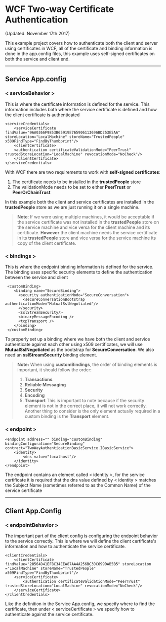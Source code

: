 # **WCF Two-way Certificate Authentication**

(Updated: November 17th 2017)

This example project covers how to authenticate both the client and server using certificates in WCF, all of the certificate and binding information is done in the app.config files, this example uses self-signed certificates on both the service and client end.

----------

## Service App.config


### < serviceBehavior >

This is where the certificate information is defined for the service. This information includes both where the service certificate is defined and how the client certificate is authenticated

    <serviceCredentials>
        <serviceCertificate findValue="9AA0366F9853B65919E765906113696BD253E5AA" storeLocation="LocalMachine" storeName="TrustedPeople" x509FindType="FindByThumbprint"/>
        <clientCertificate>
        <authentication certificateValidationMode="PeerTrust" trustedStoreLocation="LocalMachine" revocationMode="NoCheck"/>
        </clientCertificate>
    </serviceCredentials>

With WCF there are two requirements to work with **self-signed certificates**:

 1. The certificate needs to be installed in the **trustedPeople** store
 2. The validationMode needs to be set to either **PeerTrust** or **PeerOrChainTrust**
 
 In this example both the client and service certificates are installed in the **trustedPeople** store as we are just running it on a single machine.
 >**Note**: If we were using multiple machines, it would be acceptable if the service certificate was not installed in the **trustedPeople** store on the service machine and vice versa for the client machine and its certificate. 
 **However** the client machine needs the service certificate in its **trustedPeople** store and vice versa for the service machine its copy of the client certificate.
 

### < bindings >

This is where the endpoint binding information is defined for the service. The binding uses specific security elements to define the authentication between the service and client


     <customBinding>
        <binding name="SecureBinding">
          <security authenticationMode="SecureConversation">
            <secureConversationBootstrap authenticationMode="MutualSslNegotiated"/>
          </security>
          <sslStreamSecurity/>
          <binaryMessageEncoding />
          <tcpTransport />
        </binding>
     </customBinding>

To properly set up a binding where we have both the client and service authenticate against each other using x509 certificates, we will use **MutualSslNegotiated** as the bootstrap for **SecureConversation**. We also need an **sslStreamSecurity** binding element.

> **Note:** When using **customBindings**, the order of binding elements is important, it should follow the order:
> 1. **Transactions**
> 2. **Reliable Messaging**
> 3. **Security**
> 4. **Encoding**
> 5. **Transport**
> This is important to note because if the security element is not in the correct place, it will not work correctly. Another thing to consider is the only element actually required in a custom binding is the **Transport** element.


### < endpoint >

    <endpoint address="" binding="customBinding" bindingConfiguration="SecureBinding" contract="TwoWayAuthenticationBasicService.IBasicService">
        <identity>
            <dns value="localhost"/>
        </identity>
    </endpoint>

The endpoint contains an element called < identity >, for the service certificate it is required that the dns value defined by < identity > matches the Subject Name (sometimes referred to as the Common Name) of the service certificate

-----

## Client App.Config

### < endpointBehavior >

The important part of the client config is configuring the endpoint behavior to the service correctly. This is where we will define the client certificate's information and how to authenticate the service certificate.

    <clientCredentials>
        <clientCertificate findValue="28564D41EFBC34EEA87AA4A256BC3DC699DAB5B5" storeLocation ="LocalMachine" storeName="TrustedPeople" x509FindType="FindByThumbprint"/>
        <serviceCertificate>
            <authentication certificateValidationMode="PeerTrust" trustedStoreLocation="LocalMachine" revocationMode="NoCheck"/>
        </serviceCertificate>
    </clientCredentials>

Like the definition in the Service App.config, we specify where to find the certificate, then under < serviceCertificate >  we specify how to authenticate against the service certificate.

